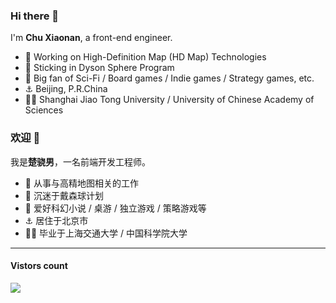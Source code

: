 ### Hi there 👋

I'm **Chu Xiaonan**, a front-end engineer.

- 🔭 Working on High-Definition Map (HD Map) Technologies
- 🌱 Sticking in Dyson Sphere Program
- 👯 Big fan of Sci-Fi / Board games / Indie games / Strategy games, etc.
- ⚓ Beijing, P.R.China
- 👨‍🎓 Shanghai Jiao Tong University / University of Chinese Academy of Sciences


### 欢迎 👋

我是**楚骁男**，一名前端开发工程师。

- 🔭 从事与高精地图相关的工作
- 🌱 沉迷于戴森球计划
- 👯 爱好科幻小说 / 桌游 / 独立游戏 / 策略游戏等
- ⚓ 居住于北京市
- 👨‍🎓 毕业于上海交通大学 / 中国科学院大学


-------------
#### Vistors count
<img src="https://profile-counter.glitch.me/chuxiaonan/count.svg" />
